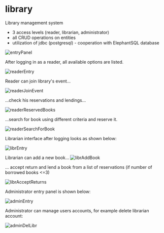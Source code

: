 # library
Library management system
- 3 access levels (reader, librarian, administrator)
 - all CRUD operations on entities
 - utilization of jdbc (postgresql) - cooperation with ElephantSQL database

![entryPanel](https://github.com/MartaDylewska/Library/blob/master/src/main/resources/EntryPanel.PNG)

After logging in as a reader, all available options are listed.

![readerEntry](src/main/resources/readerEntryPanel.PNG)

Reader can join library's event...

![readerJoinEvent](src/main/resources/readerJoinEvent.PNG)

...check his reservations and lendings...

![readerReservedBooks](src/main/resources/readerReservedBooks.PNG)

...search for book using different criteria and reserve it.

![readerSearchForBook](src/main/resources/readerSearchBook.PNG)

Librarian interface after logging looks as shown below:

![librEntry](src/main/resources/librarianEntryPanel.PNG)

Librarian can add a new book...
![librAddBook](src/main/resources/librarianAddBook.PNG)

... accept return and lend a book from a list of reservations (if number of borrowed books <=3)

![librAcceptReturns](src/main/resources/librarianAcceptReturns.PNG)

Administrator entry panel is shown below: 

![adminEntry](src/main/resources/adminEntryPanel.PNG)

Administrator can manage users accounts, for example delete librarian account: 

![adminDelLibr](src/main/resources/adminDeleteLibrarian.PNG)



